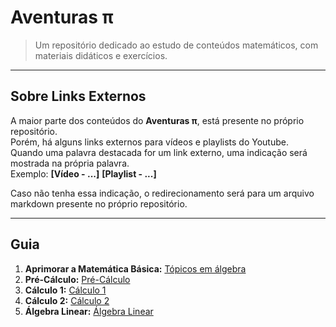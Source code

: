 # Aventuras π

> Um repositório dedicado ao estudo de conteúdos matemáticos, com materiais didáticos e exercícios.<br>

---
## Sobre Links Externos

A maior parte dos conteúdos do **Aventuras π**, está presente no próprio repositório.<br>
Porém, há alguns links externos para vídeos e playlists do Youtube.<br>
Quando uma palavra destacada for um link externo, uma indicação será mostrada na própria palavra.<br>
Exemplo: **[Vídeo - ...]** **[Playlist - ...]**

Caso não tenha essa indicação, o redirecionamento será para um arquivo markdown presente no próprio repositório.

---
## Guia

1. **Aprimorar a Matemática Básica:** [Tópicos em álgebra](/algebra)
2. **Pré-Cálculo:** [Pré-Cálculo](/pre-calculo)
3. **Cálculo 1:** [Cálculo 1](/calculo1)
4. **Cálculo 2:** [Cálculo 2](/integrais)
5. **Álgebra Linear:** [Álgebra Linear](/linear)
